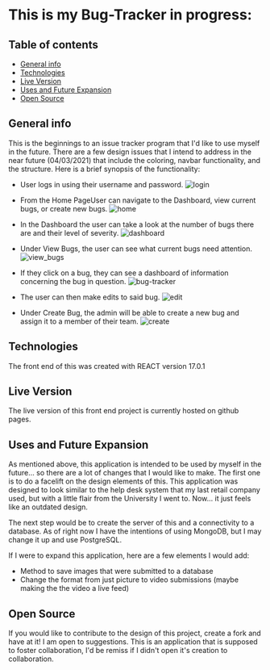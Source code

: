 # This is my Bug-Tracker in progress:

## Table of contents
* [General info](#general-info)
* [Technologies](#technologies)
* [Live Version](#live-version)
* [Uses and Future Expansion](#Uses-and-Future-Expansion)
* [Open Source](#open-source)

## General info
This is the beginnings to an issue tracker program that I'd like to use myself in the future. There are a few design issues that I intend to
address in the near future (04/03/2021) that include the coloring, navbar functionality, and the structure.
Here is a brief synopsis of the functionality: 

* User logs in using their username and password. ![login](https://user-images.githubusercontent.com/69326962/113483445-0c134b00-9469-11eb-9ed6-41b7873e6474.png)

* From the Home PageUser can navigate to the Dashboard, view current bugs, or create new bugs. ![home](https://user-images.githubusercontent.com/69326962/113483471-2c430a00-9469-11eb-83b3-7f8c3a8cc18c.png)
* In the Dashboard the user can take a look at the number of bugs there are and their level of severity. ![dashboard](https://user-images.githubusercontent.com/69326962/113483487-4ed52300-9469-11eb-829a-570f37791618.png)
* Under View Bugs, the user can see what current bugs need attention. ![view_bugs](https://user-images.githubusercontent.com/69326962/113483692-5ea13700-946a-11eb-9883-b0a49019e099.png)
* If they click on a bug, they can see a dashboard of information concerning the bug in question. ![bug-tracker](https://user-images.githubusercontent.com/69326962/113483621-05d19e80-946a-11eb-8d6b-e812775716ba.png)
* The user can then make edits to said bug. ![edit](https://user-images.githubusercontent.com/69326962/113483600-eaff2a00-9469-11eb-9c98-710e1d280f64.png)
* Under Create Bug, the admin will be able to create a new bug and assign it to a member of their team. ![create](https://user-images.githubusercontent.com/69326962/113483559-a83d5200-9469-11eb-99e7-99414bbf8192.png)

	
## Technologies
The front end of this was created with REACT version 17.0.1

## Live Version

The live version of this front end project is currently hosted on github pages.

## Uses and Future Expansion

As mentioned above, this application is intended to be used by myself in the future... so there are a lot of changes that I would like to make.
The first one is to do a facelift on the design elements of this. This application was designed to look similar to the help desk system that my 
last retail company used, but with a little flair from the University I went to. Now... it just feels like an outdated design.

The next step would be to create the server of this and a connectivity to a database. As of right now I have the intentions of using MongoDB, 
but I may change it up and use PostgreSQL. 

If I were to expand this application, here are a few elements I would add:

* Method to save images that were submitted to a database
* Change the format from just picture to video submissions (maybe making the the video a live feed)

## Open Source

If you would like to contribute to the design of this project, create a fork and have at it! I am open to suggestions. 
This is an application that is supposed to foster collaboration, I'd be remiss if I didn't open it's creation to collaboration.
